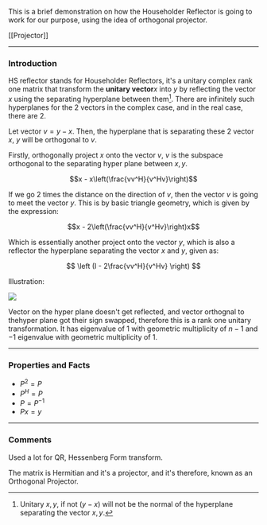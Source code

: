 This is a brief demonstration on how the Householder Reflector is going to work for our purpose, using the idea of orthogonal projector. 

[[Projector]]

---
### **Introduction**

HS reflector stands for Householder Reflectors, it's a unitary complex rank one matrix that transform the **unitary vector**$x$ into $y$ by reflecting the vector $x$ using the separating hyperplane between them[^1]. There are infinitely such hyperplanes for the 2 vectors in the complex case, and in the real case, there are 2. 

Let vector $v = y - x$. Then, the hyperplane that is separating these 2 vector $x$, $y$ will be orthogonal to $v$.

Firstly, orthogonally project $x$ onto the vector $v$, $v$ is the subspace orthogonal to the separating hyper plane between $x, y$. 

$$x - x\left(\frac{vv^H}{v^Hv}\right)$$

If we go 2 times the distance on the direction of $v$, then the vector $v$ is going to meet the vector $y$. This is by basic triangle geometry, which is given by the expression: 

$$x - 2\left(\frac{vv^H}{v^Hv}\right)x$$

Which is essentially another project onto the vector $y$, which is also a reflector the hyperplane separating the vector $x$ and $y$, given as: 

$$
\left (I - 2\frac{vv^H}{v^Hv} \right)
$$

Illustration: 

![](HS_Reflector%201.jpeg)

Vector on the hyper plane doesn't get reflected, and vector orthognal to thehyper plane got their sign swapped, therefore this is a rank one unitary transformation. It has eigenvalue of $1$ with geometric multiplicity of $n - 1$ and $-1$ eigenvalue with geometric multiplicity of $1$. 

---
### **Properties and Facts**

* $P^2 = P$
* $P^H = P$
* $P = P^{-1}$
* $Px = y$

---
### **Comments**

Used a lot for QR, Hessenberg Form transform. 

The matrix is Hermitian and it's a projector, and it's therefore, known as an Orthogonal Projector. 

[^1]: Unitary $x, y$, if not $(y - x)$ will not be the normal of the hyperplane separating the vector $x, y$. 

